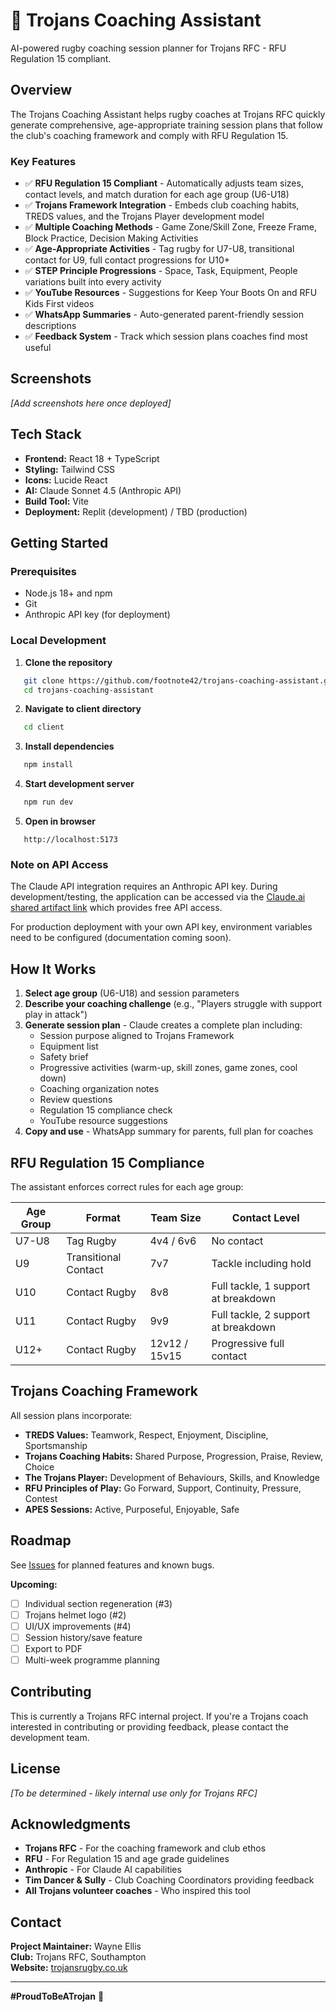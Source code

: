 # 🏉 Trojans Coaching Assistant

AI-powered rugby coaching session planner for Trojans RFC - RFU Regulation 15 compliant.

## Overview

The Trojans Coaching Assistant helps rugby coaches at Trojans RFC quickly generate comprehensive, age-appropriate training session plans that follow the club's coaching framework and comply with RFU Regulation 15.

### Key Features

- ✅ **RFU Regulation 15 Compliant** - Automatically adjusts team sizes, contact levels, and match duration for each age group (U6-U18)
- ✅ **Trojans Framework Integration** - Embeds club coaching habits, TREDS values, and the Trojans Player development model
- ✅ **Multiple Coaching Methods** - Game Zone/Skill Zone, Freeze Frame, Block Practice, Decision Making Activities
- ✅ **Age-Appropriate Activities** - Tag rugby for U7-U8, transitional contact for U9, full contact progressions for U10+
- ✅ **STEP Principle Progressions** - Space, Task, Equipment, People variations built into every activity
- ✅ **YouTube Resources** - Suggestions for Keep Your Boots On and RFU Kids First videos
- ✅ **WhatsApp Summaries** - Auto-generated parent-friendly session descriptions
- ✅ **Feedback System** - Track which session plans coaches find most useful

## Screenshots

*[Add screenshots here once deployed]*

## Tech Stack

- **Frontend:** React 18 + TypeScript
- **Styling:** Tailwind CSS
- **Icons:** Lucide React
- **AI:** Claude Sonnet 4.5 (Anthropic API)
- **Build Tool:** Vite
- **Deployment:** Replit (development) / TBD (production)

## Getting Started

### Prerequisites

- Node.js 18+ and npm
- Git
- Anthropic API key (for deployment)

### Local Development

1. **Clone the repository**
```bash
   git clone https://github.com/footnote42/trojans-coaching-assistant.git
   cd trojans-coaching-assistant
```

2. **Navigate to client directory**
```bash
   cd client
```

3. **Install dependencies**
```bash
   npm install
```

4. **Start development server**
```bash
   npm run dev
```

5. **Open in browser**
```
   http://localhost:5173
```

### Note on API Access

The Claude API integration requires an Anthropic API key. During development/testing, the application can be accessed via the [Claude.ai shared artifact link](https://claude.ai/public/artifacts/b1063080-9538-4ace-9ab3-76ca48ace623) which provides free API access.

For production deployment with your own API key, environment variables need to be configured (documentation coming soon).

## How It Works

1. **Select age group** (U6-U18) and session parameters
2. **Describe your coaching challenge** (e.g., "Players struggle with support play in attack")
3. **Generate session plan** - Claude creates a complete plan including:
   - Session purpose aligned to Trojans Framework
   - Equipment list
   - Safety brief
   - Progressive activities (warm-up, skill zones, game zones, cool down)
   - Coaching organization notes
   - Review questions
   - Regulation 15 compliance check
   - YouTube resource suggestions
4. **Copy and use** - WhatsApp summary for parents, full plan for coaches

## RFU Regulation 15 Compliance

The assistant enforces correct rules for each age group:

| Age Group | Format | Team Size | Contact Level |
|-----------|--------|-----------|---------------|
| U7-U8 | Tag Rugby | 4v4 / 6v6 | No contact |
| U9 | Transitional Contact | 7v7 | Tackle including hold |
| U10 | Contact Rugby | 8v8 | Full tackle, 1 support at breakdown |
| U11 | Contact Rugby | 9v9 | Full tackle, 2 support at breakdown |
| U12+ | Contact Rugby | 12v12 / 15v15 | Progressive full contact |

## Trojans Coaching Framework

All session plans incorporate:

- **TREDS Values:** Teamwork, Respect, Enjoyment, Discipline, Sportsmanship
- **Trojans Coaching Habits:** Shared Purpose, Progression, Praise, Review, Choice
- **The Trojans Player:** Development of Behaviours, Skills, and Knowledge
- **RFU Principles of Play:** Go Forward, Support, Continuity, Pressure, Contest
- **APES Sessions:** Active, Purposeful, Enjoyable, Safe

## Roadmap

See [Issues](https://github.com/footnote42/trojans-coaching-assistant/issues) for planned features and known bugs.

**Upcoming:**
- [ ] Individual section regeneration (#3)
- [ ] Trojans helmet logo (#2)
- [ ] UI/UX improvements (#4)
- [ ] Session history/save feature
- [ ] Export to PDF
- [ ] Multi-week programme planning

## Contributing

This is currently a Trojans RFC internal project. If you're a Trojans coach interested in contributing or providing feedback, please contact the development team.

## License

*[To be determined - likely internal use only for Trojans RFC]*

## Acknowledgments

- **Trojans RFC** - For the coaching framework and club ethos
- **RFU** - For Regulation 15 and age grade guidelines
- **Anthropic** - For Claude AI capabilities
- **Tim Dancer & Sully** - Club Coaching Coordinators providing feedback
- **All Trojans volunteer coaches** - Who inspired this tool

## Contact

**Project Maintainer:** Wayne Ellis  
**Club:** Trojans RFC, Southampton  
**Website:** [trojansrugby.co.uk](https://www.trojansrugby.co.uk)

---

**#ProudToBeATrojan** 🏉
